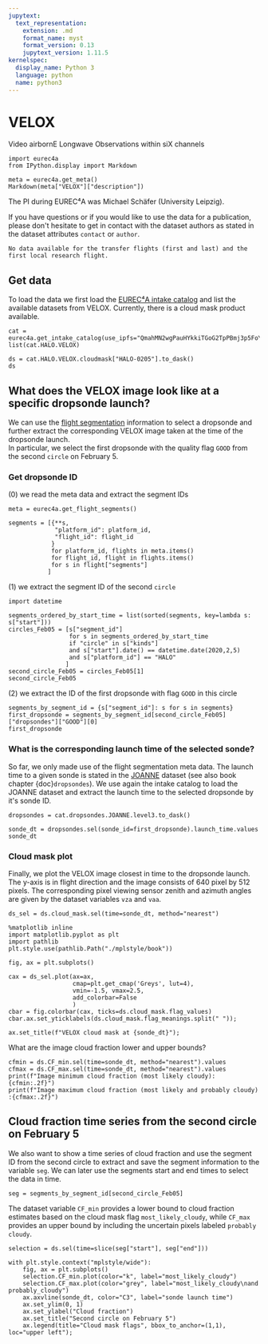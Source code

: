 ```yaml
---
jupytext:
  text_representation:
    extension: .md
    format_name: myst
    format_version: 0.13
    jupytext_version: 1.11.5
kernelspec:
  display_name: Python 3
  language: python
  name: python3
---
```


# VELOX

Video airbornE Longwave Observations within siX channels

```{code-cell} ipython3
import eurec4a
from IPython.display import Markdown

meta = eurec4a.get_meta()
Markdown(meta["VELOX"]["description"])
```

The PI during EUREC⁴A was Michael Schäfer (University Leipzig).

If you have questions or if you would like to use the data for a publication, please don't hesitate to get in contact with the dataset authors as stated in the dataset attributes `contact` or `author`.

```{note}
No data available for the transfer flights (first and last) and the first local research flight.
```

## Get data
To load the data we first load the [EUREC⁴A intake catalog](https://github.com/eurec4a/eurec4a-intake#eurec4a-intake-catalogue) and list the available datasets from VELOX.
Currently, there is a cloud mask product available.

```{code-cell} ipython3
cat = eurec4a.get_intake_catalog(use_ipfs="QmahMN2wgPauHYkkiTGoG2TpPBmj3p5FoYJAq9uE9iXT9N")
list(cat.HALO.VELOX)
```

```{code-cell} ipython3
ds = cat.HALO.VELOX.cloudmask["HALO-0205"].to_dask()
ds
```

## What does the VELOX image look like at a specific dropsonde launch?  
We can use the [flight segmentation](https://github.com/eurec4a/flight-phase-separation#segmentation-of-flights-during-eurec4a) information to select a dropsonde and further extract the corresponding VELOX image taken at the time of the dropsonde launch.  
In particular, we select the first dropsonde with the quality flag `GOOD` from the second `circle` on February 5.  

### Get dropsonde ID
(0) we read the meta data and extract the segment IDs

```{code-cell} ipython3
meta = eurec4a.get_flight_segments()
```

```{code-cell} ipython3
segments = [{**s,
             "platform_id": platform_id,
             "flight_id": flight_id
            }
            for platform_id, flights in meta.items()
            for flight_id, flight in flights.items()
            for s in flight["segments"]
           ]
```

(1) we extract the segment ID of the second `circle`

```{code-cell} ipython3
import datetime

segments_ordered_by_start_time = list(sorted(segments, key=lambda s: s["start"]))
circles_Feb05 = [s["segment_id"]
                 for s in segments_ordered_by_start_time
                 if "circle" in s["kinds"]
                 and s["start"].date() == datetime.date(2020,2,5)
                 and s["platform_id"] == "HALO"
                ]
second_circle_Feb05 = circles_Feb05[1]
second_circle_Feb05
```

(2) we extract the ID of the first dropsonde with flag `GOOD` in this circle

```{code-cell} ipython3
segments_by_segment_id = {s["segment_id"]: s for s in segments}
first_dropsonde = segments_by_segment_id[second_circle_Feb05]["dropsondes"]["GOOD"][0]
first_dropsonde
```

### What is the corresponding launch time of the selected sonde?
So far, we only made use of the flight segmentation meta data. The launch time to a given sonde is stated in the [JOANNE](https://doi.org/10.5194/essd-13-5253-2021) dataset (see also book chapter {doc}`dropsondes`). 
We use again the intake catalog to load the JOANNE dataset and extract the launch time to the selected dropsonde by it's sonde ID.

```{code-cell} ipython3
dropsondes = cat.dropsondes.JOANNE.level3.to_dask()
```

```{code-cell} ipython3
sonde_dt = dropsondes.sel(sonde_id=first_dropsonde).launch_time.values
sonde_dt
```

### Cloud mask plot
Finally, we plot the VELOX image closest in time to the dropsonde launch.  
The y-axis is in flight direction and the image consists of 640 pixel by 512 pixels. The corresponding pixel viewing sensor zenith and azimuth angles are given by the dataset variables `vza` and `vaa`.

```{code-cell} ipython3
ds_sel = ds.cloud_mask.sel(time=sonde_dt, method="nearest")
```

```{code-cell} ipython3
%matplotlib inline
import matplotlib.pyplot as plt
import pathlib
plt.style.use(pathlib.Path("./mplstyle/book"))

fig, ax = plt.subplots()

cax = ds_sel.plot(ax=ax,
                  cmap=plt.get_cmap('Greys', lut=4),
                  vmin=-1.5, vmax=2.5,
                  add_colorbar=False
                  )
cbar = fig.colorbar(cax, ticks=ds.cloud_mask.flag_values)
cbar.ax.set_yticklabels(ds.cloud_mask.flag_meanings.split(" "));

ax.set_title(f"VELOX cloud mask at {sonde_dt}");
```

What are the image cloud fraction lower and upper bounds?

```{code-cell} ipython3
cfmin = ds.CF_min.sel(time=sonde_dt, method="nearest").values
cfmax = ds.CF_max.sel(time=sonde_dt, method="nearest").values
print(f"Image minimum cloud fraction (most likely cloudy): {cfmin:.2f}")
print(f"Image maximum cloud fraction (most likely and probably cloudy) :{cfmax:.2f}")
```

## Cloud fraction time series from the second circle on February 5

We also want to show a time series of cloud fraction and use the segment ID from the second circle to extract and save the segment information to the variable `seg`. We can later use the segments start and end times to select the data in time.

```{code-cell} ipython3
seg = segments_by_segment_id[second_circle_Feb05]
```

The dataset variable `CF_min` provides a lower bound to cloud fraction estimates based on the cloud mask flag `most_likely_cloudy`, while `CF_max` provides an upper bound by including the uncertain pixels labeled `probably cloudy`.

```{code-cell} ipython3
selection = ds.sel(time=slice(seg["start"], seg["end"]))

with plt.style.context("mplstyle/wide"):
    fig, ax = plt.subplots()
    selection.CF_min.plot(color="k", label="most_likely_cloudy")
    selection.CF_max.plot(color="grey", label="most_likely_cloudy\nand probably_cloudy")
    ax.axvline(sonde_dt, color="C3", label="sonde launch time")
    ax.set_ylim(0, 1)
    ax.set_ylabel("Cloud fraction")
    ax.set_title("Second circle on February 5")
    ax.legend(title="Cloud mask flags", bbox_to_anchor=(1,1), loc="upper left");
```
